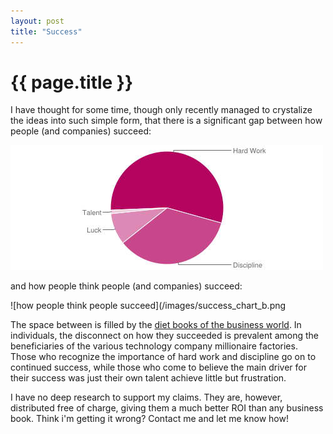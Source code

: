 ```yaml
---
layout: post
title: "Success"
---
```


# {{ page.title }}

I have thought for some time, though only recently managed to crystalize the ideas into such simple form, that there is a significant gap between how people (and companies) succeed:  
  
![how people succeed](/images/success_chart_a.jpeg)
  
and how people think people (and companies) succeed:  
  
![how people think people succeed](/images/success_chart_b.png
  
The space between is filled by the [diet books of the business world](http://www.boston.com/bostonglobe/ideas/articles/2009/04/12/luck_inc/).  In individuals, the disconnect on how they succeeded is prevalent among the beneficiaries of the various technology company millionaire factories.  Those who recognize the importance of hard work and discipline go on to continued success, while those who come to believe the main driver for their success was just their own talent achieve little but frustration.

I have no deep research to support my claims.  They are, however, distributed free of charge, giving them a much better ROI than any business book.  Think i'm getting it wrong?  Contact me and let me know how!

